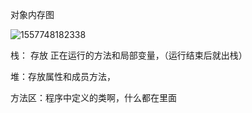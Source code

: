 对象内存图



![1557748182338](C:\Users\P\Desktop\笔记本\img\java\java基础\一个对象调用一个方法内存图.png)

栈： 存放 正在运行的方法和局部变量，（运行结束后就出栈）

堆：存放属性和成员方法，

方法区：程序中定义的类啊，什么都在里面

